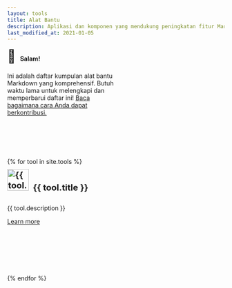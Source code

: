 ```yaml
---
layout: tools
title: Alat Bantu
description: Aplikasi dan komponen yang mendukung peningkatan fitur Markdown
last_modified_at: 2021-01-05
---
```


<div class="row">
  <div class="col-sm-3" style="padding-top:20px">
    <div class="card" style="width: 16rem; height: 15rem;">
      <div class="card-body">
        <h4 class="card-title no-anchor" style="margin-top: -20px;"><span class="emoji" style="font-size:30px">👋</span>&nbsp;&nbsp;&nbsp;Salam!</h4>
        <p class="card-text">Ini adalah daftar kumpulan alat bantu Markdown yang komprehensif. Butuh waktu lama untuk melengkapi dan memperbarui daftar ini! <a href="https://github.com/mattcone/markdown-guide/wiki/Markdown-tool-directory">Baca bagaimana cara Anda dapat berkontribusi.</a></p>
      </div>
    </div>
  </div>


  {% for tool in site.tools %}
  <div class="col-sm-3" style="padding-top:20px">
    <div class="card" style="width: 16rem; height: 15rem;">
      <div class="card-body">
        <h4 class="card-title no-anchor" style="margin-top: -20px; font-size: 20px;"><a href="{{ tool.url }}"><img src="/assets/images/tool-icons/{{ tool.icon }}" alt="{{ tool.title }} logo" style="width:50px; margin-top:-5px"></a>&nbsp;&nbsp;{{ tool.title }}</h4>
        <p class="card-text">{{ tool.description }}</p>
        <a href="{{ tool.url }}" class="btn btn-outline-secondary btn-sm">Learn more</a>
      </div>
    </div>
  </div>
  {% endfor %}
</div>
